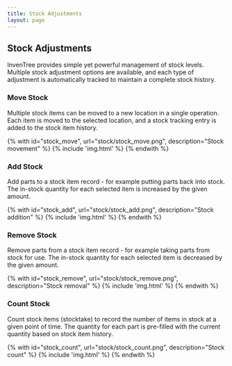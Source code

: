 ```yaml
---
title: Stock Adjustments
layout: page
---
```


## Stock Adjustments

InvenTree provides simple yet powerful management of stock levels. Multiple stock adjustment options are available, and each type of adjustment is automatically tracked to maintain a complete stock history.

### Move Stock

Multiple stock items can be moved to a new location in a single operation. Each item is moved to the selected location, and a stock tracking entry is added to the stock item history.

{% with id="stock_move", url="stock/stock_move.png", description="Stock movement" %}
{% include 'img.html' %}
{% endwith %}

### Add Stock

Add parts to a stock item record - for example putting parts back into stock. The in-stock quantity for each selected item is increased by the given amount.

{% with id="stock_add", url="stock/stock_add.png", description="Stock addition" %}
{% include 'img.html' %}
{% endwith %}

### Remove Stock

Remove parts from a stock item record - for example taking parts from stock for use. The in-stock quantity for each selected item is decreased by the given amount.

{% with id="stock_remove", url="stock/stock_remove.png", description="Stock removal" %}
{% include 'img.html' %}
{% endwith %}

### Count Stock

Count stock items (stocktake) to record the number of items in stock at a given point of time. The quantity for each part is pre-filled with the current quantity based on stock item history.

{% with id="stock_count", url="stock/stock_count.png", description="Stock count" %}
{% include 'img.html' %}
{% endwith %}
